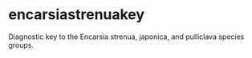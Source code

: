 # encarsiastrenuakey
Diagnostic key to the Encarsia strenua, japonica, and pulliclava species groups.
